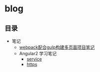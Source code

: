 # blog
## 目录
* 笔记
  * [webpack配合gulp构建多页面项目笔记](https://github.com/birdplane9527/blog/issues/2)
  * Angular2 学习笔记
    * [service](https://github.com/birdplane9527/blog/issues/3)
    * [https](https://github.com/birdplane9527/blog/issues/4)
